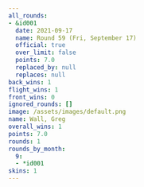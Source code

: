 ```yaml
---
all_rounds:
- &id001
  date: 2021-09-17
  name: Round 59 (Fri, September 17)
  official: true
  over_limit: false
  points: 7.0
  replaced_by: null
  replaces: null
back_wins: 1
flight_wins: 1
front_wins: 0
ignored_rounds: []
image: /assets/images/default.png
name: Wall, Greg
overall_wins: 1
points: 7.0
rounds: 1
rounds_by_month:
  9:
  - *id001
skins: 1
---
```

